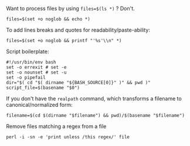Want to process files by using `files=$(ls *)` ? Don't.

```
files=$(set +o noglob && echo *)
```

To add lines breaks and quotes for readability/paste-ability:
```
files=$(set +o noglob && printf "'%s'\\n" *)
```

Script boilerplate:
```
#!/usr/bin/env bash
set -o errexit # set -e
set -o nounset # set -u
set -o pipefail
dir="$( cd "$( dirname "${BASH_SOURCE[0]}" )" && pwd )"
script_file=$(basename "$0")
```

If you don't have the `realpath` command, which transforms a filename to canonical/normalized form:
```
filename=$(cd $(dirname "$filename") && pwd)/$(basename "$filename")
```

Remove files matching a regex from a file
```
perl -i -sn -e 'print unless /this regex/' file
```
